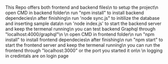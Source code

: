 This Repo offers both frontend and backend files\n
to setup the project\n
open CMD in backend folder\n
run "npm install" to install backend dependecies\n
after finishing\n
run 'node sync.js" to initilize the database and inserting sample data\n
run 'node index.js' to start the backend server and keep the termenal running\n
you can test backend Graphql through "localhost:4000/graphql"\n
\n
open CMD in frontend folder\n
run "npm install" to install frontend dependecies\n
after finishing\n
run "npm start" to start the frontend server and keep the termenal running\n
you can run the frontend through "localhost:3000" or the port you started it on\n
\n
logging in credintals are on login page
